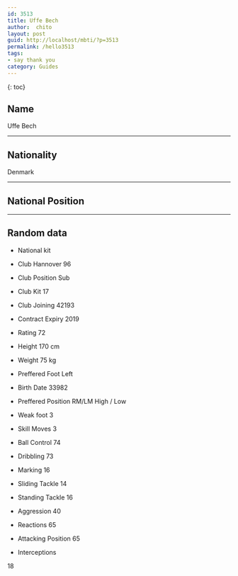```yaml
---
id: 3513
title: Uffe Bech
author:  chito 
layout: post
guid: http://localhost/mbti/?p=3513
permalink: /hello3513
tags:
- say thank you
category: Guides
---
```



{: toc}


## Name  
Uffe Bech 

* * *

## Nationality  
Denmark 

* * *

## National Position 

* * *

## Random data 

  * National kit 
  * Club 
Hannover 96 

  * Club Position 
Sub 

  * Club Kit 
17 

  * Club Joining 
42193 

  * Contract Expiry 
2019 

  * Rating 
72 

  * Height 
170 cm 

  * Weight 
75 kg 

  * Preffered Foot 
Left 

  * Birth Date 
33982 

  * Preffered Position 
RM/LM High / Low 

  * Weak foot 
3 

  * Skill Moves 
3 

  * Ball Control 
74 

  * Dribbling 
73 

  * Marking 
16 

  * Sliding Tackle 
14 

  * Standing Tackle 
16 

  * Aggression 
40 

  * Reactions 
65 

  * Attacking Position 
65 

  * Interceptions 

18</ul>